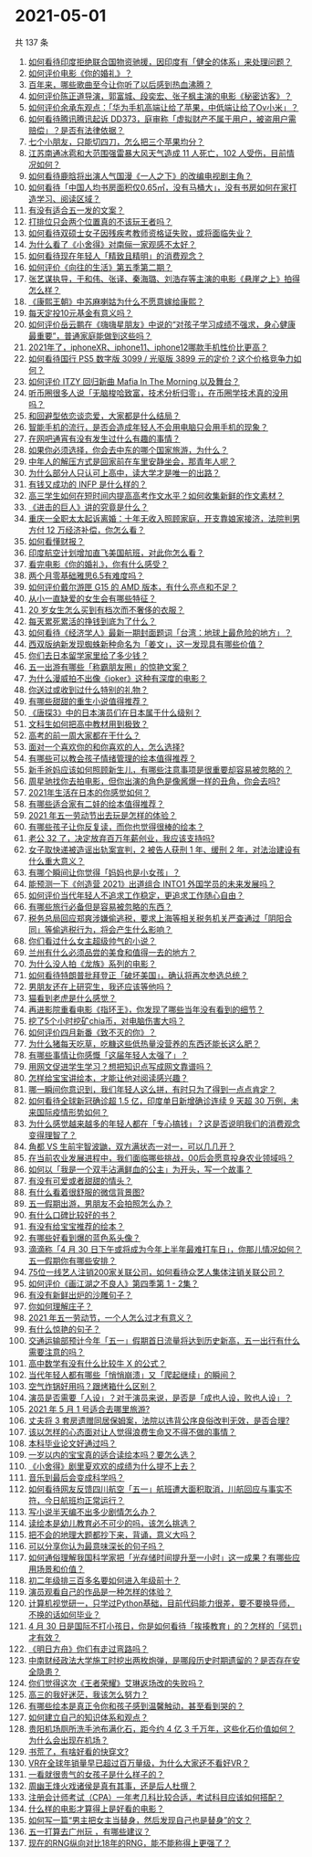 # 2021-05-01

共 137 条

<!-- BEGIN -->
<!-- 最后更新时间 Sat May 01 2021 14:03:11 GMT+0800 (China Standard Time) -->

1. [如何看待印度拒绝联合国物资驰援，因印度有「健全的体系」来处理问题？](https://www.zhihu.com/question/457285008)
2. [如何评价电影《你的婚礼》？](https://www.zhihu.com/question/437513111)
3. [百年来，哪些歌曲至今让你听了以后感到热血沸腾？](https://www.zhihu.com/question/455864364)
4. [如何评价陈正道导演，郭富城、段奕宏、张子枫主演的电影《秘密访客》？](https://www.zhihu.com/question/404670407)
5. [如何评价余承东观点：「华为手机高端让给了苹果，中低端让给了Ov小米」？](https://www.zhihu.com/question/457258690)
6. [如何看待腾讯腾讯起诉
   DD373，庭审称「虚拟财产不属于用户，被盗用户需赔偿」？是否有法律依据？](https://www.zhihu.com/question/457298163)
7. [七个小朋友，只能切四刀，怎么把三个苹果均分？](https://www.zhihu.com/question/297440538)
8. [江苏南通冰雹和大范围强雷暴大风天气造成 11 人死亡，102
   人受伤，目前情况如何？](https://www.zhihu.com/question/457376709)
9. [如何看待鹿晗将出演人气国漫《一人之下》的改编电视剧主角？](https://www.zhihu.com/question/457280792)
10. [如何看待「中国人均书房面积仅0.65㎡，没有马桶大」，没有书房如何在家打造学习、阅读区域？](https://www.zhihu.com/question/456014343)
11. [有没有适合五一发的文案？](https://www.zhihu.com/question/456054234)
12. [打排位只会两个位置真的不该玩王者吗？](https://www.zhihu.com/question/456889170)
13. [如何看待双硕士女子因残疾考教师资格证失败，或将面临失业？](https://www.zhihu.com/question/457095862)
14. [为什么看了《小舍得》对南俪一家观感不太好？](https://www.zhihu.com/question/456348765)
15. [如何看待现在年轻人「精致且精明」的消费观念？](https://www.zhihu.com/question/456810930)
16. [如何评价《向往的生活》第五季第二期？](https://www.zhihu.com/question/457179566)
17. [张艺谋执导，于和伟、张译、秦海璐、刘浩存等主演的电影《悬崖之上》拍得怎么样？](https://www.zhihu.com/question/398744121)
18. [《康熙王朝》中苏麻喇姑为什么不愿意嫁给康熙？](https://www.zhihu.com/question/300234602)
19. [每天定投10元基金有意义吗？](https://www.zhihu.com/question/400408500)
20. [如何评价岳云鹏在《嗨嗨星朋友》中说的“对孩子学习成绩不强求，身心健康最重要”，普通家庭能做到这些吗？](https://www.zhihu.com/question/457319770)
21. [2021年了，iphoneXR、iphone11、iphone12哪款手机性价比更高？](https://www.zhihu.com/question/437168015)
22. [如何看待国行 PS5 数字版 3099 / 光驱版 3899
    元的定价？这个价格竞争力如何？](https://www.zhihu.com/question/457109755)
23. [如何评价 ITZY 回归新曲 Mafia In The Morning
    以及舞台？](https://www.zhihu.com/question/457264438)
24. [听币圈很多人说「无脑梭哈致富，技术分析归零」，在币圈学技术真的没用吗？](https://www.zhihu.com/question/430408791)
25. [和回避型依恋谈恋爱，大家都是什么结局？](https://www.zhihu.com/question/363459915)
26. [智能手机的流行，是否会造成年轻人不会用电脑只会用手机的现象？](https://www.zhihu.com/question/455892171)
27. [在网吧通宵有没有发生过什么有趣的事情？](https://www.zhihu.com/question/275436558)
28. [如果你必须选择，你会去中东的哪个国家旅游，为什么？](https://www.zhihu.com/question/457047575)
29. [中年人的解压方式是回家前在车里安静坐会，那青年人呢？](https://www.zhihu.com/question/390992174)
30. [为什么部分人只认可上高中，读大学才是唯一的出路？](https://www.zhihu.com/question/454929611)
31. [有钱又成功的 INFP 是什么样的？](https://www.zhihu.com/question/402487289)
32. [高三学生如何在短时间内提高高考作文水平？如何收集新鲜的作文素材？](https://www.zhihu.com/question/20545734)
33. [《进击的巨人》讲的究竟是什么？](https://www.zhihu.com/question/20664147)
34. [重庆一全职太太起诉离婚：十年无收入照顾家庭，开支靠娘家接济，法院判男方付 12
    万经济补偿，你怎么看？](https://www.zhihu.com/question/457146913)
35. [如何看懂财报？](https://www.zhihu.com/question/19645090)
36. [印度航空计划增加直飞美国航班，对此你怎么看？](https://www.zhihu.com/question/457239121)
37. [看完电影《你的婚礼》，你有什么感受？](https://www.zhihu.com/question/374487776)
38. [两个月零基础雅思6.5有难度吗？](https://www.zhihu.com/question/380334090)
39. [如何评价戴尔游匣 G15 的 AMD 版本，有什么亮点和不足？](https://www.zhihu.com/question/456461721)
40. [从小一直缺爱的女生会有哪些特征？](https://www.zhihu.com/question/279159280)
41. [20 岁女生怎么买到有档次而不奢侈的衣服？](https://www.zhihu.com/question/29174887)
42. [每天累死累活的挣钱到底为了什么？](https://www.zhihu.com/question/456067816)
43. [如何看待《经济学人》最新一期封面题词「台湾：地球上最危险的地方」？](https://www.zhihu.com/question/457260755)
44. [西双版纳新发现蜘蛛新种命名为「姜文」，这一发现具有哪些价值？](https://www.zhihu.com/question/457371552)
45. [你们去日本留学家里给了多少钱？](https://www.zhihu.com/question/349176242)
46. [五一出游有哪些「称霸朋友圈」的惊艳文案？](https://www.zhihu.com/question/454902075)
47. [为什么漫威拍不出像《joker》这种有深度的电影？](https://www.zhihu.com/question/456837407)
48. [你送过或收到过什么特别的礼物？](https://www.zhihu.com/question/20636030)
49. [有哪些甜甜的重生小说值得推荐？](https://www.zhihu.com/question/368681999)
50. [《唐探3》中的日本演员们在日本属于什么级别？](https://www.zhihu.com/question/444896076)
51. [文科生如何把高中教材用到极致？](https://www.zhihu.com/question/51253430)
52. [高考的前一周大家都在干什么？](https://www.zhihu.com/question/404139685)
53. [面对一个喜欢你的和你喜欢的人，怎么选择?](https://www.zhihu.com/question/456425359)
54. [有哪些可以教会孩子情绪管理的绘本值得推荐？](https://www.zhihu.com/question/367201446)
55. [新手爸妈应该如何照顾新生儿，有哪些注意事项是很重要却容易被忽略的？](https://www.zhihu.com/question/304637661)
56. [周星驰找你去拍电影，但你出演的角色是像酱爆一样的丑角，你会去吗?](https://www.zhihu.com/question/453812398)
57. [2021年生活在日本的你感觉如何？](https://www.zhihu.com/question/455934810)
58. [有哪些适合家有二娃的绘本值得推荐？](https://www.zhihu.com/question/396826441)
59. [2021 年五一劳动节出去玩是怎样的体验？](https://www.zhihu.com/question/454814759)
60. [有哪些孩子让你反复读，而你也觉得很棒的绘本？](https://www.zhihu.com/question/408094121)
61. [老公 32 了，决定放弃百万年薪创业，我应该支持吗?](https://www.zhihu.com/question/447327404)
62. [女子取快递被造谣出轨案宣判，2 被告人获刑 1 年、缓刑 2
    年，对法治建设有什么重大意义？](https://www.zhihu.com/question/457266748)
63. [有哪个瞬间让你觉得「妈妈也是小女孩」？](https://www.zhihu.com/question/393691665)
64. [能预测一下《创造营 2021》出道组合 INTO1
    外国学员的未来发展吗？](https://www.zhihu.com/question/456442341)
65. [如何评价当代年轻人不追求工作稳定，更追求工作随心自由？](https://www.zhihu.com/question/456829719)
66. [有哪些旅行必备但是容易被忽略的东西？](https://www.zhihu.com/question/27203912)
67. [税务总局回应郑爽涉嫌偷逃税，要求上海等相关税务机关严查通过「阴阳合同」等偷逃税行为，将会产生什么影响？](https://www.zhihu.com/question/457264887)
68. [你们看过什么女主超级帅气的小说？](https://www.zhihu.com/question/357030956)
69. [兰州有什么必须品尝的美食和值得一去的地方？](https://www.zhihu.com/question/28085604)
70. [为什么没人拍《龙族》系列的电影？](https://www.zhihu.com/question/448178834)
71. [如何看待特朗普批拜登正「破坏美国」，确认将再次参选总统？](https://www.zhihu.com/question/457256439)
72. [男朋友还在上研究生，我还应该等他吗？](https://www.zhihu.com/question/455432407)
73. [猫看到老虎是什么感觉？](https://www.zhihu.com/question/455697352)
74. [再进影院重看电影《指环王》，你发现了哪些当年没有看到的细节？](https://www.zhihu.com/question/454907122)
75. [挖了5个小时挖矿chia币，对电脑伤害大吗？](https://www.zhihu.com/question/454866562)
76. [如何评价四月新番《致不灭的你》？](https://www.zhihu.com/question/454515151)
77. [为什么猪每天吃草，吃糠这些低热量没营养的东西还能长这么肥？](https://www.zhihu.com/question/450554480)
78. [有哪些事情让你感慨「这届年轻人太强了」？](https://www.zhihu.com/question/456812148)
79. [用网文促进学生学习？想把知识点写成网文靠谱吗？](https://www.zhihu.com/question/457210288)
80. [怎样给宝宝讲绘本，才能让他对阅读感兴趣？](https://www.zhihu.com/question/345361073)
81. [哪一瞬间你意识到，我们年轻人这么拼，有时只为了得到一点点肯定？](https://www.zhihu.com/question/457128148)
82. [如何看待全球新冠确诊超 1.5 亿，印度单日新增确诊连续 9 天超 30
    万例，未来国际疫情形势如何？](https://www.zhihu.com/question/457368252)
83. [为什么感觉越来越多的年轻人都在「专心搞钱」？这是否说明我们的消费观念变得理智了？](https://www.zhihu.com/question/457140241)
84. [角都 VS 生前宇智波鼬，双方满状态一对一，可以几几开？](https://www.zhihu.com/question/454291279)
85. [在当前农业发展进程中，我们面临哪些挑战，00后会愿意投身农业领域吗？](https://www.zhihu.com/question/457017725)
86. [如何以「我是一个双手沾满鲜血的公主」为开头，写一个故事？](https://www.zhihu.com/question/442702619)
87. [有没有可爱或者甜甜的情头？](https://www.zhihu.com/question/391413854)
88. [有什么看着很舒服的微信背景图?](https://www.zhihu.com/question/388752043)
89. [五一假期出游，男朋友不会拍照怎么办？](https://www.zhihu.com/question/456855235)
90. [有什么口碑比较好的书？](https://www.zhihu.com/question/441638696)
91. [有没有给宝宝推荐的绘本？](https://www.zhihu.com/question/452517546)
92. [有哪些好看到爆的蓝色系头像？](https://www.zhihu.com/question/401740430)
93. [滴滴称「4 月 30
    日下午或将成为今年上半年最难打车日」，你那儿情况如何？五一假期你有哪些安排？](https://www.zhihu.com/question/457167453)
94. [75位一线艺人注销200家关联公司，如何看待众艺人集体注销关联公司？](https://www.zhihu.com/question/457181415)
95. [如何评价《画江湖之不良人》第四季第 1 - 2集？](https://www.zhihu.com/question/456851431)
96. [有没有新鲜出炉的沙雕句子？](https://www.zhihu.com/question/451404478)
97. [你如何理解庄子？](https://www.zhihu.com/question/21799051)
98. [2021 年五一劳动节，一个人怎么过才有意义？](https://www.zhihu.com/question/454814771)
99. [有什么惊艳的句子？](https://www.zhihu.com/question/432528611)
100. [交通运输部预计今年「五一」假期首日流量将达到历史新高，五一出行有什么需要注意的吗？](https://www.zhihu.com/question/457166153)
101. [高中数学有没有什么比较牛 X 的公式？](https://www.zhihu.com/question/264851192)
102. [当代年轻人都有哪些「悄悄崩溃」又「爬起继续」的瞬间？](https://www.zhihu.com/question/457125407)
103. [空气炸锅好用吗？跟烤箱什么区别？](https://www.zhihu.com/question/291230420)
104. [演员是否需要「人设」？对于演员来说，是否是「成也人设，败也人设」？](https://www.zhihu.com/question/266121028)
105. [2021 年 5 月 1 号适合去哪里旅游?](https://www.zhihu.com/question/449104465)
106. [丈夫将 3
     套房遗赠同居保姆案，法院以违背公序良俗改判无效，是否合理?](https://www.zhihu.com/question/457149946)
107. [该以怎样的心态面对让人觉得浪费生命又不得不做的事情？](https://www.zhihu.com/question/457093118)
108. [本科毕业论文好通过吗？](https://www.zhihu.com/question/308185309)
109. [一岁以内的宝宝真的适合读绘本吗？要怎么选？](https://www.zhihu.com/question/456575498)
110. [《小舍得》剧里夏欢欢的成绩为什么提不上去？](https://www.zhihu.com/question/455735077)
111. [音乐到最后会变成科学吗？](https://www.zhihu.com/question/455907368)
112. [如何看待网友反馈四川航空「五一」航班遭大面积取消，川航回应与事实不符，今日航班均正常运行？](https://www.zhihu.com/question/457234462)
113. [写小说半天编不出多少剧情怎么办？](https://www.zhihu.com/question/312977699)
114. [读绘本是幼儿教育必不可少的吗，该怎么挑选？](https://www.zhihu.com/question/439146316)
115. [把不会的地理大题都抄下来，背诵，意义大吗？](https://www.zhihu.com/question/444879198)
116. [可以分享你认为最意味深长的句子吗？](https://www.zhihu.com/question/455777176)
117. [如何通俗理解我国科学家把「光存储时间提升至一小时」这一成果？有哪些应用场景和价值？](https://www.zhihu.com/question/456553305)
118. [初二年级排三百多名要如何进入年级前十？](https://www.zhihu.com/question/447709781)
119. [演员观看自己的作品是一种怎样的体验？](https://www.zhihu.com/question/294472677)
120. [计算机视觉研一，只学过Python基础，目前代码能力很差，要不要换导师，不换的话如何毕业？](https://www.zhihu.com/question/456784414)
121. [4 月 30
     日是国际不打小孩日，你是如何看待「挨揍教育」的？怎样的「惩罚」才有效？](https://www.zhihu.com/question/391581129)
122. [《明日方舟》你们有走过弯路吗？](https://www.zhihu.com/question/452796365)
123. [中南财经政法大学施工时挖出两枚炮弹，是哪段历史时期遗留的？是否存在安全隐患？](https://www.zhihu.com/question/457122815)
124. [你们觉得这次《王者荣耀》艾琳返场改的失败吗？](https://www.zhihu.com/question/455420512)
125. [高三的我好迷茫，我该怎么努力？](https://www.zhihu.com/question/456263396)
126. [有哪些绘本是真正令你和孩子感到温馨触动，甚至看到哭的？](https://www.zhihu.com/question/312239649)
127. [如何建立自己的知识体系和观点？](https://www.zhihu.com/question/52782284)
128. [贵阳机场厕所洗手池布满化石，距今约 4 亿 3
     千万年，这些化石价值如何？为什么会出现在机场？](https://www.zhihu.com/question/456986321)
129. [书荒了，有啥好看的快穿文?](https://www.zhihu.com/question/451673117)
130. [VR在全球年销量早已超过百万量级，为什么大家还不看好VR？](https://www.zhihu.com/question/455504976)
131. [一看就很贵气的女孩子是什么样子的？](https://www.zhihu.com/question/322175199)
132. [周幽王烽火戏诸侯是真有其事，还是后人杜撰？](https://www.zhihu.com/question/20836590)
133. [注册会计师考试（CPA）一年考几科比较合适，考试科目应该如何搭配？](https://www.zhihu.com/question/438621387)
134. [什么样的电影才算得上是好看的电影？](https://www.zhihu.com/question/437729822)
135. [如何写一篇“男主把女主当替身，然后发现自己也是替身”的文？](https://www.zhihu.com/question/437395484)
136. [五一打算去广州玩 ，有哪些建议？](https://www.zhihu.com/question/454725222)
137. [现在的RNG纵向对比18年的RNG，能不能称得上更强了？](https://www.zhihu.com/question/450488501)

<!-- END -->

